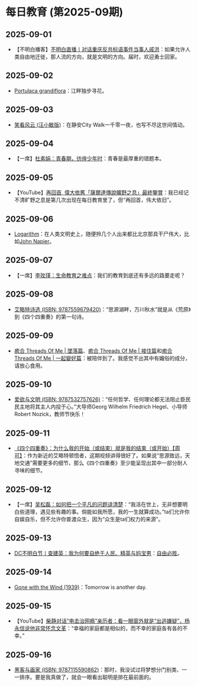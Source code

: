 # 每日教育 (第2025-09期)

## 2025-09-01

- 【不明白播客】[不明白直播丨对话重庆反共标语事件当事人戚洪](https://www.youtube.com/live/ewm-LipWFJk)：如果允许人类自由地迁徙，那人流的方向，就是文明的方向。届时，欢迎勇士回家。

## 2025-09-02

- [Portulaca grandiflora](https://en.wikipedia.org/wiki/Portulaca_grandiflora)：江畔独步寻花。

## 2025-09-03

- [笑看风云 (汪小敏版)](https://www.bilibili.com/video/BV1Kr4y1A7G7/)：在静安City Walk一千零一夜，也写不尽这世间情动。

## 2025-09-04

- 【一席】[杜素娟：青春期，彷徨少年时](https://youtu.be/NtI6lUOciX4)：青春是最厚重的错题本。

## 2025-09-05

- 【YouTube】[再回首, 偉大依舊「薩爾達傳說曠野之息」最終鑒賞](https://youtu.be/4f7DDhwyfW0)：我已经记不清旷野之息是第几次出现在每日教育里了，但“再回首，伟大依旧”。

## 2025-09-06

- [Logarithm](https://en.wikipedia.org/wiki/Logarithm)：在人类文明史上，随便拎几个人出来都比北京那具干尸伟大，比如[John Napier](https://en.wikipedia.org/wiki/John_Napier)。

## 2025-09-07

- 【一席】[李玫瑾：生命教育之难点](https://youtu.be/hXTSghfVoP8)：我们的教育到底还有多远的路要走呢？

## 2025-09-08

- [艾略特诗选 (ISBN: 9787559679420)](https://book.douban.com/subject/37008513/)：“思源湖畔，万川秋水”就是从《荒原》到《四个四重奏》的第一句诗。

## 2025-09-09

- [癒合 Threads Of Me | 墜落篇](https://youtu.be/Y-O1P0ZdbNQ)、[癒合 Threads Of Me | 接住篇](https://youtu.be/3O6LTk8Kct0)和[癒合 Threads Of Me | 一起變好篇](https://youtu.be/TDoL0iqNY64)：被陪伴到了。我感觉不出其中有媚俗的成分，请放心食用。

## 2025-09-10

- [爱欲与文明 (ISBN: 9787532757626)](https://book.douban.com/subject/10578442/)：“任何哲学、任何理论都无法阻止臣民民主地将其主人内投于心。”大导师Georg Wilhelm Friedrich Hegel、小导师Robert Nozick，教师节快乐！

## 2025-09-11

- [《四个四重奏》：为什么我的开始（或结束）就是我的结束（或开始）【周可】](https://www.bilibili.com/video/BV1vGJJzyEXA/)：作为新近的艾略特顿悟者，这期视频讲得很好了。如果说“思源致远，天地交通”需要更多的细节，那么《四个四重奏》至少能呈现出其中一部分耐人寻味的细节。

## 2025-09-12

- 【一席】[吴松磊：如何把一个平凡的问题讲清楚](https://www.bilibili.com/video/BV1cYajzmEeZ/)：“我活在世上，无非想要明白些道理，遇见些有趣的事。倘能如我所愿，我的一生就算成功。”ta们允许你自娱自乐，但不允许你普渡众生，因为“众生是ta们权力的来源”。

## 2025-09-13

- [DC不明白节丨查建英：我为何要自绝于人民、精英与妈宝男](https://youtu.be/VMk2ZVaJGXk)：[自由必胜](https://youtu.be/AM9UVhiIS-E)。

## 2025-09-14

- [Gone with the Wind (1939)](https://movie.douban.com/subject/1300267/)：Tomorrow is another day.

## 2025-09-15

- 【YouTube】[柴静对话“电击治网瘾”亲历者：看一眼窗外就是“出逃嫌疑”，杨永信说他非常怀念文革](https://youtu.be/fovmRJVb83g)：“幸福的家庭都是相似的，而不幸的家庭各有各的不幸。”

## 2025-09-16

- [黑客与画家 (ISBN: 9787115590862)](https://book.douban.com/subject/35889905/)：那时，我没试过将梦想分门别类、一一排序。要是我真做了，就会一眼看出聪明是排在最前面的。
